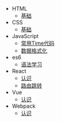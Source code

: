 - HTML
    - [基础](HTML/HTML基础学习.md)
- CSS
    - [基础](CSS/README.md)
- JavaScript
    - [常用Time代码](JavaScript/常用Time代码.md)
    - [数据格式化](JavaScript/数据格式化.md)
- es6
    - [语法学习](ECMAScript6/README.md)
- React
    - [认识](React/README.md)
    - [路由跳转](React/列表进入详情.md)
- Vue
    - [认识](Vue/README.md)
- Webpack
    - [认识](Webpack/README.md)